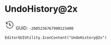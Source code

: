 # UndoHistory@2x
![](/img/UndoHistory@2x.png)
GUID: `-2685236767990123400`
```
EditorGUIUtility.IconContent("UndoHistory@2x")
```
